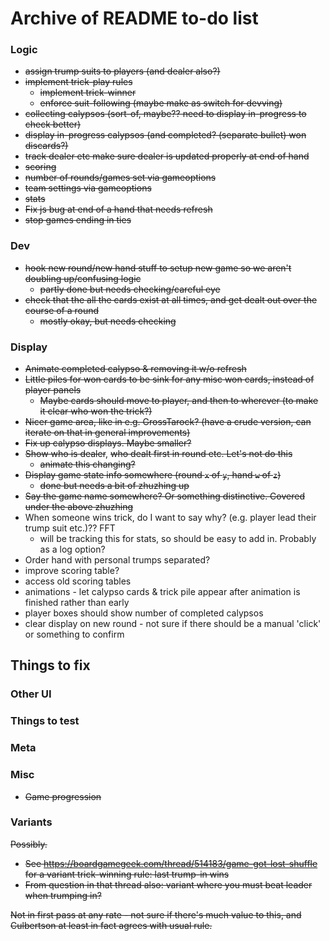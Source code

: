 # Archive of README to-do list

### Logic

* ~~assign trump suits to players (and dealer also?)~~
* ~~implement trick-play rules~~
  * ~~implement trick-winner~~
  * ~~enforce suit-following (maybe make as switch for devving)~~
* ~~collecting calypsos (sort-of, maybe?? need to display in-progress to check better)~~
* ~~display in-progress calypsos (and completed? (separate bullet) won discards?)~~
* ~~track dealer etc make sure dealer is updated properly at end of hand~~
* ~~scoring~~
* ~~number of rounds/games set via gameoptions~~
* ~~team settings via gameoptions~~
* ~~stats~~
* ~~Fix js bug at end of a hand that needs refresh~~
* ~~stop games ending in ties~~


### Dev

* ~~hook new round/new hand stuff to setup new game so we aren't doubling up/confusing logic~~
  * ~~partly done but needs checking/careful eye~~
* ~~check that the all the cards exist at all times, and get dealt out over the course of a round~~
  * ~~mostly okay, but needs checking~~

### Display

* ~~Animate completed calypso & removing it w/o refresh~~
* ~~Little piles for won cards to be sink for any misc won cards, instead of player panels~~
  * ~~Maybe cards should move to player, and then to wherever (to make it clear who won the trick?)~~
* ~~Nicer game area, like in e.g. GrossTarock? (have a crude version, can iterate on that in general improvements)~~
* ~~Fix up calypso displays. Maybe smaller?~~
* ~~Show who is dealer~~, ~~who dealt first in round etc. Let's not do this~~
  * ~~animate this changing?~~
* ~~Display game state info somewhere (round `x` of `y`, hand `w` of `z`)~~
  * ~~done but needs a bit of zhuzhing up~~
* ~~Say the game name somewhere? Or something distinctive. Covered under the above zhuzhing~~
* When someone wins trick, do I want to say why? (e.g. player lead their trump suit etc.)?? FFT
  * will be tracking this for stats, so should be easy to add in. Probably as a log option?
* Order hand with personal trumps separated?
* improve scoring table?
* access old scoring tables
* animations - let calypso cards & trick pile appear after animation is finished rather than early
* player boxes should show number of completed calypsos
* clear display on new round - not sure if there should be a manual 'click' or something to confirm

## Things to fix

### Other UI

### Things to test

### Meta

### Misc

* ~~Game progression~~

### Variants

~~Possibly.~~

* ~~See https://boardgamegeek.com/thread/514183/game-got-lost-shuffle for a variant trick-winning rule: last trump-in wins~~
* ~~From question in that thread also: variant where you must beat leader when trumping in?~~

~~Not in first pass at any rate - not sure if there's much value to this, and Culbertson at least in fact agrees with usual rule.~~
